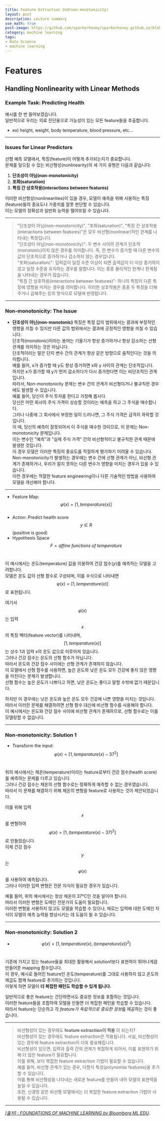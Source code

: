 ```yaml
---
title: Feature Extraction 2nd(non-monotonicity)
layout: post
description: Lecture summary
use_math: true
post-image: https://github.com/sparkerhoney/sparkerhoney.github.io/blob/master/_images/machine%20learning.png?raw=true
category: machine learning
tags:
- Data Science
- machine learning
---
```


# Features
## Handling Nonlinearity with Linear Methods
### Example Task: Predicting Health
예시를 한 번 들어보겠습니다.<br>
일반적으로 우리는 의료 진단용으로 가능성이 있는 모든 feature들을 추출합니다.<br>
- ex) height, weight, body temperature, blood pressure, etc...<br>

---

### Issues for Linear Predictors
선형 예측 모델에서, 특징(feature)이 어떻게 추가되는지가 중요합니다.<br>
문제를 일으킬 수 있는 비선형성(nonlinearity)의 세 가지 유형은 다음과 같습니다:<br>

1. **단조성이 아님(non-monotonicity)**
2. **포화(saturation)**
3. **특징 간 상호작용(interactions between features)**<br>

이러한 비선형성(nonlinearities)이 있을 경우, 모델이 예측을 위해 사용하는 특징(feature)들의 중요도나 가중치를 잘못 판단할 수 있습니다.<br>
이는 모델의 정확성과 일반화 능력을 떨어뜨릴 수 있습니다.<br>

---

>"단조성이 아님(non-monotonicity)", "포화(saturation)", "특징 간 상호작용(interactions between features)"은 모두 비선형(nonlinear)적인 관계를 나타내는 특징입니다.<br>
"단조성이 아님(non-monotonicity)": 두 변수 사이의 관계가 단조적(monotonic)이지 않은 경우를 의미합니다. 즉, 한 변수가 증가할 때 다른 변수의 값이 단조적으로 증가하거나 감소하지 않는 경우입니다.<br>
"포화(saturation)": 입력값이 일정 수준 이상이 되면 출력값이 더 이상 증가하지 않고 일정 수준을 유지하는 경우를 말합니다. 이는 종종 물리적인 한계나 한계점을 나타내는 경우가 많습니다.<br>
"특징 간 상호작용(interactions between features)": 하나의 특징이 다른 특징에 영향을 미치는 경우를 의미합니다. 이러한 상호작용은 종종 두 특징을 더해주거나 곱해주는 등의 방식으로 모델에 반영됩니다.<br>

---

### Non-monotonicity: The Issue
- **단조성이 아닌(non-monotonic)** 특징은 특정 값의 범위에서는 결과에 부정적인 영향을 끼칠 수 있지만 다른 값의 범위에서는 결과에 긍정적인 영향을 끼칠 수 있습니다.<br>
단조적(monotonic)이라는 용어는 기울기가 항상 증가하거나 항상 감소하는 선형 관계를 의미하는 것은 아닙니다.<br>
단조적이라는 말은 단지 변수 간의 관계가 항상 같은 방향으로 움직인다는 것을 의미합니다.<br> 예를 들어, x가 증가할 때 y도 항상 증가하면 x와 y 사이의 관계는 단조적입니다.<br> 하지만 x가 증가할 때 y가 먼저 감소하다가 다시 증가한다면 이는 비단조적인 관계입니다.<br>
따라서, Non-monotonicity 문제는 변수 간의 관계가 비선형이거나 불규칙한 경우에도 발생할 수 있습니다.<br>
예를 들어, 당신이 주식 투자를 한다고 가정해 봅시다.<br>
당신은 어떤 회사의 주식 가격이 상승할 것이라는 예측을 하고 그 주식을 매수합니다.<br> 그러나 나중에 그 회사에서 부정한 일이 드러나면, 그 주식 가격은 급격히 하락할 것입니다.<br> 이 때, 당신의 예측이 잘못되어서 이 주식을 매수한 것이므로, 이 문제는 Non-monotonicity 문제입니다.<br> 
이는 변수인 "예측"과 "실제 주식 가격" 간의 비선형적이고 불규칙한 관계 때문에 발생한 것입니다.<br>
이 경우 모델은 이러한 특징의 중요도를 적절하게 평가하기 어려울 수 있습니다.<br>
Non-monotonicity가 발생하는 경우에는 변수 간에 선형 관계가 아닌, 비선형 관계가 존재하거나, 우리가 알지 못하는 다른 변수가 영향을 미치는 경우가 있을 수 있습니다.<br> 이런 경우에는 적절한 feature engineering이나 다른 기술적인 방법을 사용하여 모델을 개선해야 합니다.<br>

---

- Feature Map: $$φ(x) = [1,temperature(x)]$$<br>
- Action: Predict health score $$y ∈ R$$ (positive is good)<br>
- Hypothesis Space $$F = {affine\ functions\ of\ temperature}$$<br>

이 예시에서는 온도(temperature) 값을 이용하여 건강 점수$(y)$를 예측하는 모델을 고려합니다.<br>
모델은 온도 값의 선형 함수로 구성되며, 이를 수식으로 나타내면 $$φ(x) = [1,temperature(x)]$$로 표현됩니다.<br>

여기서 $$φ(x)$$는 입력 $$x$$의 특징 벡터(feature vector)를 나타내며, $$[1,temperature(x)]$$는 상수 1과 입력 x의 온도 값으로 이루어져 있습니다.<br>
그러나 건강 점수는 온도의 선형 함수가 아닙니다.<br>
따라서 온도와 건강 점수 사이에는 선형 관계가 존재하지 않습니다.<br>
이 모델에서 선형 함수를 사용하면, 높은 온도와 낮은 온도 모두 건강에 좋지 않은 영향을 미친다는 문제가 발생합니다.<br>
선형 함수는 높은 온도가 나쁘다고 하면, 낮은 온도는 좋다고 말할 수밖에 없기 때문입니다.<br>

하지만 이 경우에는 낮은 온도와 높은 온도 모두 건강에 나쁜 영향을 미치는 것입니다.<br>
따라서 이러한 문제를 해결하려면 선형 함수 대신에 비선형 함수를 사용해야 합니다.<br>
이 예시에서는 온도와 건강 점수 사이에 비선형 관계가 존재하므로, 선형 함수로는 이를 모델링할 수 없습니다.<br>

---

### Non-monotonicity: Solution 1
- Transform the input: $$φ(x) = [1,{temperature(x)-37}^2]$$ <br>

위의 예시에서는 체온(temperature)이라는 feature로부터 건강 점수(health score)를 예측하는 문제를 다루고 있습니다.<br>
그러나 건강 점수는 체온의 선형 함수로는 정확하게 예측할 수 없는 경우였습니다.<br> 따라서 이 문제를 해결하기 위해 체온의 변형을 feature로 사용하는 것이 제안되었습니다.<br>

이를 위해 입력 $$x$$를 변형하여 $$φ(x) = [1, (temperature(x) - 37)^2]$$ 로 만들었습니다.<br> 이제 건강 점수 $$y$$는 $$φ(x)$$를 사용하여 예측됩니다.<br>
그러나 이러한 입력 변형은 전문 지식이 필요한 경우가 있습니다.<br>

예를 들어, 위의 예시에서는 정상 체온이 37℃인 것을 알아야 합니다.<br>
따라서 이러한 변형은 도메인 전문가의 도움이 필요합니다.<br>
이러한 변형을 사용하지 않고도 모델을 학습할 수 있으나, 때로는 입력에 대한 도메인 지식이 모델의 예측 능력을 향상시키는 데 도움이 될 수 있습니다.<br>

---

### Non-monotonicity: Solution 2

- $$φ(x) = [1,temperature(x) ,(temperature(x))^2]$$<br>

기존에 가지고 있는 feature들을 최대한 활용해서 solution1보다 표현력이 뛰어나게끔 만들어준 mapping 함수입니다.<br>
이 경우, 예시로 들어진 feature인 온도(temperature)를 그대로 사용하지 않고 온도의 제곱도 함께 feature로 추가하는 것입니다.<br>
이렇게 하면 모델이 **더 복잡한 패턴도 학습할 수 있게 됩니다.** <br>

일반적으로 좋은 feature는 간단하면서도 중요한 정보를 포함하는 것입니다.<br>
이러한 feature들을 조합하여 모델을 만들면 더 복잡한 패턴을 학습할 수 있습니다.<br>
따라서 feature는 단순하고 각 *feature가 독립적으로 중요한 정보*를 제공하는 것이 좋습니다.<br>

---

> 비선형성이 있는 경우에도 **feature extraction이 적용** 이 되는지?<br>
  비선형성이 있는 경우에도 feature extraction은 적용됩니다. 사실, 비선형성이 있는 경우에 feature extraction이 더욱 중요해집니다.<br>
  비선형성이 있으면, 입력과 출력 간의 관계가 복잡하게 되어서, 이를 표현하기 위해 더 많은 feature가 필요합니다.<br>
  이를 위해, 보다 복잡한 feature extraction 기법이 필요할 수 있습니다.<br>
  예를 들어, 비선형 관계가 있는 경우, 다항식 특성(polynomial features)을 추가할 수 있습니다.<br>
  이를 통해 비선형성을 나타내는 새로운 feature를 만들어 내어 모델의 표현력을 높일 수 있습니다.<br>
  또한, 신경망 같은 비선형 모델에서는 더 복잡한 feature extraction 기법이 사용될 수 있습니다.<br>

---

[*[출처] : FOUNDATIONS OF MACHINE LEARNING by Bloomberg ML EDU*](https://bloomberg.github.io/foml/#home).
